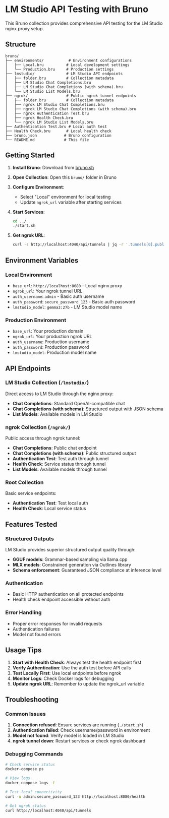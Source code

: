 # LM Studio API Testing with Bruno

This Bruno collection provides comprehensive API testing for the LM Studio nginx proxy setup.

## Structure

```
bruno/
├── environments/           # Environment configurations
│   ├── Local.bru          # Local development settings
│   └── Production.bru     # Production settings
├── lmstudio/              # LM Studio API endpoints
│   ├── folder.bru         # Collection metadata
│   ├── LM Studio Chat Completions.bru
│   ├── LM Studio Chat Completions (with schema).bru
│   └── LM Studio List Models.bru
├── ngrok/                 # Public ngrok tunnel endpoints
│   ├── folder.bru         # Collection metadata
│   ├── ngrok LM Studio Chat Completions.bru
│   ├── ngrok LM Studio Chat Completions (with schema).bru
│   ├── ngrok Authentication Test.bru
│   ├── ngrok Health Check.bru
│   └── ngrok LM Studio List Models.bru
├── Authentication Test.bru # Local auth test
├── Health Check.bru       # Local health check
├── bruno.json            # Bruno configuration
└── README.md             # This file
```

## Getting Started

1. **Install Bruno**: Download from [bruno.sh](https://www.usebruno.com/)

2. **Open Collection**: Open this `bruno/` folder in Bruno

3. **Configure Environment**: 
   - Select "Local" environment for local testing
   - Update `ngrok_url` variable after starting services

4. **Start Services**:
   ```bash
   cd ../
   ./start.sh
   ```

5. **Get ngrok URL**:
   ```bash
   curl -s http://localhost:4040/api/tunnels | jq -r '.tunnels[0].public_url'
   ```

## Environment Variables

### Local Environment
- `base_url`: `http://localhost:8080` - Local nginx proxy
- `ngrok_url`: Your ngrok tunnel URL
- `auth_username`: `admin` - Basic auth username
- `auth_password`: `secure_password_123` - Basic auth password
- `lmstudio_model`: `gemma3:27b` - LM Studio model name

### Production Environment
- `base_url`: Your production domain
- `ngrok_url`: Your production ngrok URL
- `auth_username`: Production username
- `auth_password`: Production password
- `lmstudio_model`: Production model name

## API Endpoints

### LM Studio Collection (`/lmstudio/`)
Direct access to LM Studio through the nginx proxy:

- **Chat Completions**: Standard OpenAI-compatible chat
- **Chat Completions (with schema)**: Structured output with JSON schema
- **List Models**: Available models in LM Studio

### ngrok Collection (`/ngrok/`)
Public access through ngrok tunnel:

- **Chat Completions**: Public chat endpoint
- **Chat Completions (with schema)**: Public structured output
- **Authentication Test**: Test auth through tunnel
- **Health Check**: Service status through tunnel
- **List Models**: Available models through tunnel

### Root Collection
Basic service endpoints:

- **Authentication Test**: Test local auth
- **Health Check**: Local service status

## Features Tested

### Structured Outputs
LM Studio provides superior structured output quality through:
- **GGUF models**: Grammar-based sampling via llama.cpp
- **MLX models**: Constrained generation via Outlines library
- **Schema enforcement**: Guaranteed JSON compliance at inference level

### Authentication
- Basic HTTP authentication on all protected endpoints
- Health check endpoint accessible without auth

### Error Handling
- Proper error responses for invalid requests
- Authentication failures
- Model not found errors

## Usage Tips

1. **Start with Health Check**: Always test the health endpoint first
2. **Verify Authentication**: Use the auth test before API calls
3. **Test Locally First**: Use local endpoints before ngrok
4. **Monitor Logs**: Check Docker logs for debugging
5. **Update ngrok URL**: Remember to update the ngrok_url variable

## Troubleshooting

### Common Issues

1. **Connection refused**: Ensure services are running (`./start.sh`)
2. **Authentication failed**: Check username/password in environment
3. **Model not found**: Verify model is loaded in LM Studio
4. **ngrok tunnel down**: Restart services or check ngrok dashboard

### Debugging Commands

```bash
# Check service status
docker-compose ps

# View logs
docker-compose logs -f

# Test local connectivity
curl -u admin:secure_password_123 http://localhost:8080/health

# Get ngrok status
curl http://localhost:4040/api/tunnels
```
